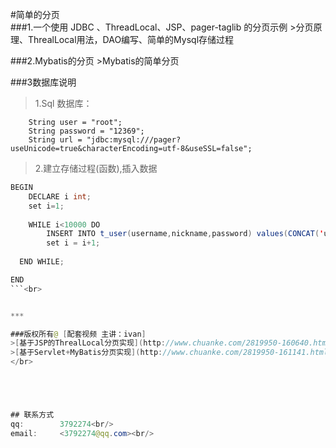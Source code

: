 #简单的分页 <br>
###1.一个使用 JDBC 、ThreadLocal、JSP、pager-taglib 的分页示例
	>分页原理、ThrealLocal用法，DAO编写、简单的Mysql存储过程<br>

###2.Mybatis的分页
	 >Mybatis的简单分页<br>



###3数据库说明
>1.Sql 数据库：

		String user = "root";
		String password = "12369";
		String url = "jdbc:mysql:///pager?useUnicode=true&characterEncoding=utf-8&useSSL=false";
		
>2.建立存储过程(函数),插入数据

```java
BEGIN
	DECLARE i int;
	set i=1;
	
	WHILE i<10000 DO
		INSERT INTO t_user(username,nickname,password) values(CONCAT('user',i),CONCAT('nickname',i),CONCAT('password',i));
		set i = i+1;
		
  END WHILE;

END
```<br>


***

###版权所有@ [配套视频 主讲：ivan]
>[基于JSP的ThrealLocal分页实现](http://www.chuanke.com/2819950-160640.html)
>[基于Servlet+MyBatis分页实现](http://www.chuanke.com/2819950-161141.html)
</br>





## 联系方式
qq:        3792274<br/>
email:     <3792274@qq.com><br/>


 
